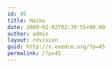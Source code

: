 ```yaml
---
id: 45
title: Haiku
date: 2009-02-02T02:39:55+00:00
author: admin
layout: revision
guid: http://x.exedre.org/?p=45
permalink: /?p=45
---
```


